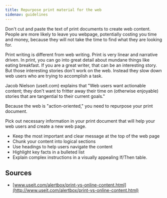 ```yaml
---
title: Repurpose print material for the web
sidenav: guidelines
---
```


Don't cut and paste the text of print documents to create web content. People are more likely to leave you webpage, potentially costing you time and money, because they will not take the time to find what they are looking for.

Print writing is different from web writing. Print is very linear and narrative driven. In print, you can go into great detail about mundane things like eating breakfast. If you are a great writer, that can be an interesting story. But those interesting stories don't work on the web. Instead they slow down web users who are trying to accomplish a task.

Jacob Nielson (useit.com) explains that "Web users want actionable content; they don't want to fritter away their time on (otherwise enjoyable) stories that are tangential to their current goals."

Because the web is "action-oriented," you need to repurpose your print document.

Pick out necessary information in your print document that will help your web users and create a new web page.

- Keep the most important and clear message at the top of the web page
- Chunk your content into logical sections
- Use headings to help users navigate the content
- Highlight key facts in a bulleted list
- Explain complex instructions in a visually appealing If/Then table.

## Sources

- [www.useit.com/alertbox/print-vs-online-content.html](http://www.useit.com/alertbox/print-vs-online-content.html)
